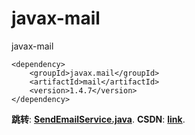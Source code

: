 # javax-mail
javax-mail

```
<dependency>
	<groupId>javax.mail</groupId>
	<artifactId>mail</artifactId>
	<version>1.4.7</version>
</dependency>
```

**跳转**: [**SendEmailService.java**](https://github.com/TianShengBingFeiNiuRen/javax-mail/blob/master/src/main/java/com/andon/javaxmaildemo/service/SendEmailService.java).
**CSDN**: [**link**](https://blog.csdn.net/weixin_39792935/article/details/86616175).
